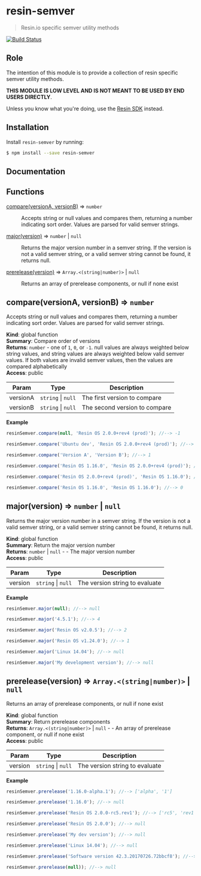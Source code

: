 resin-semver
============

> Resin.io specific semver utility methods

[![Build Status](https://travis-ci.org/resin-io-modules/resin-semver.svg?branch=master)](https://travis-ci.org/resin-io-modules/resin-semver)

Role
----

The intention of this module is to provide a collection of resin specific semver utility methods.

**THIS MODULE IS LOW LEVEL AND IS NOT MEANT TO BE USED BY END USERS DIRECTLY**.

Unless you know what you're doing, use the [Resin SDK](https://github.com/resin-io/resin-sdk) instead.

Installation
------------

Install `resin-semver` by running:

```sh
$ npm install --save resin-semver
```

Documentation
-------------

## Functions

<dl>
<dt><a href="#compare">compare(versionA, versionB)</a> ⇒ <code>number</code></dt>
<dd><p>Accepts string or null values and compares them, returning a number
indicating sort order. Values are parsed for valid semver strings.</p>
</dd>
<dt><a href="#major">major(version)</a> ⇒ <code>number</code> | <code>null</code></dt>
<dd><p>Returns the major version number in a semver string.
If the version is not a valid semver string, or a valid semver string cannot be
found, it returns null.</p>
</dd>
<dt><a href="#prerelease">prerelease(version)</a> ⇒ <code>Array.&lt;(string|number)&gt;</code> | <code>null</code></dt>
<dd><p>Returns an array of prerelease components, or null if none exist</p>
</dd>
</dl>

<a name="compare"></a>

## compare(versionA, versionB) ⇒ <code>number</code>
Accepts string or null values and compares them, returning a number
indicating sort order. Values are parsed for valid semver strings.

**Kind**: global function  
**Summary**: Compare order of versions  
**Returns**: <code>number</code> - one of `1`, `0`, or `-1`. null values are always weighted below
string values, and string values are always weighted below valid semver values.
If both values are invalid semver values, then the values are compared alphabetically  
**Access**: public  

| Param | Type | Description |
| --- | --- | --- |
| versionA | <code>string</code> \| <code>null</code> | The first version to compare |
| versionB | <code>string</code> \| <code>null</code> | The second version to compare |

**Example**  
```js
resinSemver.compare(null, 'Resin OS 2.0.0+rev4 (prod)'); //--> -1

resinSemver.compare('Ubuntu dev', 'Resin OS 2.0.0+rev4 (prod)'); //--> -1

resinSemver.compare('Version A', 'Version B'); //--> 1

resinSemver.compare('Resin OS 1.16.0', 'Resin OS 2.0.0+rev4 (prod)'); //--> 1

resinSemver.compare('Resin OS 2.0.0+rev4 (prod)', 'Resin OS 1.16.0'); //--> -1

resinSemver.compare('Resin OS 1.16.0', 'Resin OS 1.16.0'); //--> 0
```
<a name="major"></a>

## major(version) ⇒ <code>number</code> \| <code>null</code>
Returns the major version number in a semver string.
If the version is not a valid semver string, or a valid semver string cannot be
found, it returns null.

**Kind**: global function  
**Summary**: Return the major version number  
**Returns**: <code>number</code> \| <code>null</code> - - The major version number  
**Access**: public  

| Param | Type | Description |
| --- | --- | --- |
| version | <code>string</code> \| <code>null</code> | The version string to evaluate |

**Example**  
```js
resinSemver.major(null); //--> null

resinSemver.major('4.5.1'); //--> 4

resinSemver.major('Resin OS v2.0.5'); //--> 2

resinSemver.major('Resin OS v1.24.0'); //--> 1

resinSemver.major('Linux 14.04'); //--> null

resinSemver.major('My development version'); //--> null
```
<a name="prerelease"></a>

## prerelease(version) ⇒ <code>Array.&lt;(string\|number)&gt;</code> \| <code>null</code>
Returns an array of prerelease components, or null if none exist

**Kind**: global function  
**Summary**: Return prerelease components  
**Returns**: <code>Array.&lt;(string\|number)&gt;</code> \| <code>null</code> - - An array of prerelease component, or null if none exist  
**Access**: public  

| Param | Type | Description |
| --- | --- | --- |
| version | <code>string</code> \| <code>null</code> | The version string to evaluate |

**Example**  
```js
resinSemver.prerelease('1.16.0-alpha.1'); //--> ['alpha', '1']

resinSemver.prerelease('1.16.0'); //--> null

resinSemver.prerelease('Resin OS 2.0.0-rc5.rev1'); //--> ['rc5', 'rev1']

resinSemver.prerelease('Resin OS 2.0.0'); //--> null

resinSemver.prerelease('My dev version'); //--> null

resinSemver.prerelease('Linux 14.04'); //--> null

resinSemver.prerelease('Software version 42.3.20170726.72bbcf8'); //--> null

resinSemver.prerelease(null)); //--> null
```


